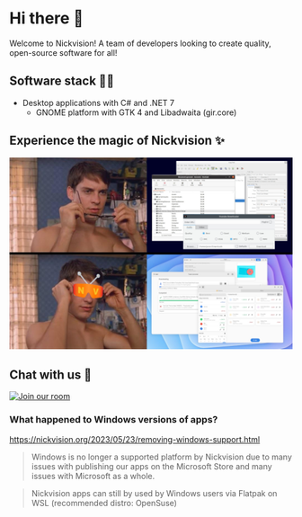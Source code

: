 # Hi there 👋
Welcome to Nickvision! A team of developers looking to create quality, open-source software for all!

## Software stack 🧑‍💻
- Desktop applications with C# and .NET 7
    - GNOME platform with GTK 4 and Libadwaita (gir.core)

## Experience the magic of Nickvision ✨
<img src='https://raw.githubusercontent.com/NickvisionApps/.github/main/assets/banner.jpg'></img>

## Chat with us 💬
<a href='https://matrix.to/#/#nickvision:matrix.org'><img width='140' alt='Join our room' src='https://user-images.githubusercontent.com/17648453/196094077-c896527d-af6d-4b43-a5d8-e34a00ffd8f6.png'/></a>

### What happened to Windows versions of apps?
https://nickvision.org/2023/05/23/removing-windows-support.html
> Windows is no longer a supported platform by Nickvision due to many issues with publishing our apps on the Microsoft Store and many issues with Microsoft as a whole.

> Nickvision apps can still by used by Windows users via Flatpak on WSL (recommended distro: OpenSuse)
